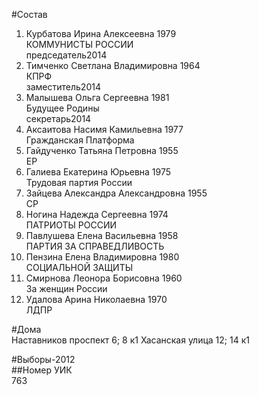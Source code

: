#Состав  
1. Курбатова Ирина Алексеевна 1979  
    КОММУНИСТЫ РОССИИ  
    председатель2014  
2. Тимченко Светлана Владимировна 1964  
    КПРФ  
    заместитель2014  
3. Малышева Ольга Сергеевна 1981  
    Будущее Родины  
    секретарь2014  
4. Аксаитова Насимя Камильевна 1977  
    Гражданская Платформа  
5. Гайдученко Татьяна Петровна 1955  
    ЕР  
6. Галиева Екатерина Юрьевна 1975  
    Трудовая партия России  
7. Зайцева Александра Александровна 1955  
    СР  
8. Ногина Надежда Сергеевна 1974  
    ПАТРИОТЫ РОССИИ  
9. Павлушева Елена Васильевна 1958  
    ПАРТИЯ ЗА СПРАВЕДЛИВОСТЬ  
10. Пензина Елена Владимировна 1980  
    СОЦИАЛЬНОЙ ЗАЩИТЫ  
11. Смирнова Леонора Борисовна 1960  
    За женщин России  
12. Удалова Арина Николаевна 1970  
    ЛДПР  
  
#Дома  
Наставников проспект 6; 8 к1 Хасанская улица 12; 14 к1  
  
#Выборы-2012  
##Номер УИК  
763  
